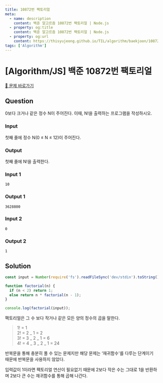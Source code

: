 ```yaml
---
title: 10872번 팩토리얼
meta:
  - name: description
    content: 백준 알고르즘 10872번 팩토리얼 | Node.js
  - property: og:title
    content: 백준 알고르즘 10872번 팩토리얼 | Node.js
  - property: og:url
    content: https://thisyujeong.github.io/TIL/algorithm/baekjoon/10872.html
tags: ['Algorithm']
---
```


# [Algorithm/JS] 백준 10872번 팩토리얼

[🔗 문제 바로가기](https://www.acmicpc.net/problem/10872)

## Question

0보다 크거나 같은 정수 N이 주어진다. 이때, N!을 출력하는 프로그램을 작성하시오.

### Input

첫째 줄에 정수 N(0 ≤ N ≤ 12)이 주어진다.

### Output

첫째 줄에 N!을 출력한다.

### Input 1

```
10
```

### Output 1

```
3628800
```

### Input 2

```
0
```

### Output 2

```
1
```

## Solution

```js
const input = Number(require('fs').readFileSync('dev/stdin').toString().trim());

function factorial(n) {
  if (n < 2) return 1;
  else return n * factorial(n - 1);
}

console.log(factorial(input));
```

팩토리얼은 그 수 보다 작거나 같은 모든 양의 정수의 곱을 말한다.

> 1! = 1  
> 2! = 2 _ 1 = 2  
> 3! = 3 _ 2 _ 1 = 6  
> 4! = 4 _ 3 _ 2 _ 1 = 24

반복문을 통해 충분히 풀 수 있는 문제지만 해당 문제는 ‘재귀함수'를 다루는 단계이기 때문에 반복문을 사용하지 않았다.

입력값이 1이라면 팩토리얼 연산이 필요없기 때문에 2보다 작은 수는 그대로 1을 반환하며 2보다 큰 수는 재귀함수를 통해 곱해 나간다.
